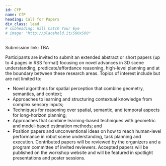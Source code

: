 ```yaml
---
id: CfP
name: CfP
heading: Call for Papers
div_class: lead
# subheading: Will Catch Your Eye
# image: "http://placehold.it/500x500"
---
```


<!-- Submission link: <a href="https://easychair.org/conferences/?conf=pal2020icraworkshop">https://easychair.org/conferences/?conf=pal2020icraworkshop</a> (submission deadline has expired) -->
Submission link: TBA

Participants are invited to submit an extended abstract or short papers (up to 4 pages in RSS format) focusing on novel advances in 3D scene understanding, predicate/affordance reasoning, high-level planning and at the boundary between these research areas. 
Topics of interest include but are not limited to:
- Novel algorithms for spatial perception that combine geometry, semantics, and context;
- Approaches to learning and structuring contextual knowledge from complex sensory inputs;
- Techniques for reasoning over spatial, semantic, and temporal aspects for long-horizon planning;
- Approaches that combine learning-based techniques with geometric and model-based estimation methods; and
- Position papers and unconventional ideas on how to reach human-level performance in robot scene understanding, task planning and execution. 
Contributed papers will be reviewed by the organizers and a program committee of invited reviewers. Accepted papers will be published on the workshop website and will be featured in spotlight presentations and poster sessions. 
